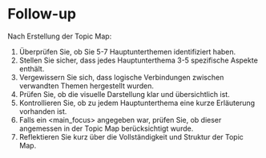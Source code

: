 # Follow-up

Nach Erstellung der Topic Map:

1. Überprüfen Sie, ob Sie 5-7 Hauptunterthemen identifiziert haben.
2. Stellen Sie sicher, dass jedes Hauptunterthema 3-5 spezifische Aspekte enthält.
3. Vergewissern Sie sich, dass logische Verbindungen zwischen verwandten Themen hergestellt wurden.
4. Prüfen Sie, ob die visuelle Darstellung klar und übersichtlich ist.
5. Kontrollieren Sie, ob zu jedem Hauptunterthema eine kurze Erläuterung vorhanden ist.
6. Falls ein <main_focus> angegeben war, prüfen Sie, ob dieser angemessen in der Topic Map berücksichtigt wurde.
7. Reflektieren Sie kurz über die Vollständigkeit und Struktur der Topic Map.
